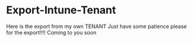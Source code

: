 # Export-Intune-Tenant
Here is the export from my own TENANT 
Just have some patience please for the export!!!!
Coming to you soon
